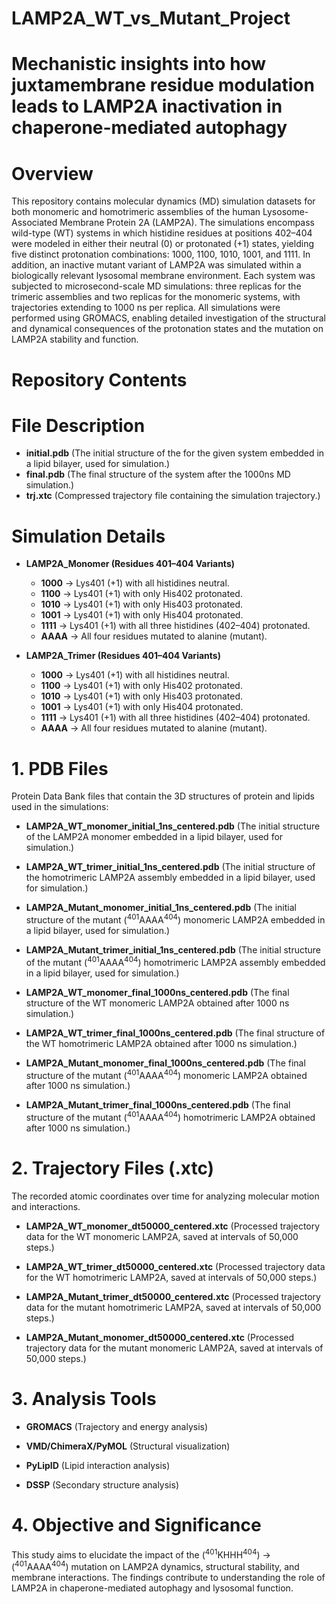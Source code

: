 # LAMP2A_WT_vs_Mutant_Project
# **Mechanistic insights into how juxtamembrane residue modulation leads to LAMP2A inactivation in chaperone-mediated autophagy**
# Overview
This repository contains molecular dynamics (MD) simulation datasets for both monomeric and homotrimeric assemblies of the human Lysosome-Associated Membrane Protein 2A (LAMP2A). The simulations encompass wild-type (WT) systems in which histidine residues at positions 402–404 were modeled in either their neutral (0) or protonated (+1) states, yielding five distinct protonation combinations: 1000, 1100, 1010, 1001, and 1111. In addition, an inactive mutant variant of LAMP2A was simulated within a biologically relevant lysosomal membrane environment.
Each system was subjected to microsecond-scale MD simulations: three replicas for the trimeric assemblies and two replicas for the monomeric systems, with trajectories extending to 1000 ns per replica. All simulations were performed using GROMACS, enabling detailed investigation of the structural and dynamical consequences of the protonation states and the mutation on LAMP2A stability and function.

# **Repository Contents**

# File Description
- **initial.pdb** (The initial structure of the for the given system embedded in a lipid bilayer, used for simulation.)
- **final.pdb** (The final structure of the system after the 1000ns MD simulation.)
- **trj.xtc** (Compressed trajectory file containing the simulation trajectory.)

# Simulation Details
- **LAMP2A_Monomer  (Residues 401–404 Variants)**
  -  **1000** → Lys401 (+1) with all histidines neutral.
  -  **1100** → Lys401 (+1) with only His402 protonated.
  -  **1010** → Lys401 (+1) with only His403 protonated.
  -  **1001** → Lys401 (+1) with only His404 protonated.
  -  **1111** → Lys401 (+1) with all three histidines (402–404) protonated.
  -  **AAAA** → All four residues mutated to alanine (mutant).

- **LAMP2A_Trimer (Residues 401–404 Variants)**
  -  **1000** → Lys401 (+1) with all histidines neutral.
  -  **1100** → Lys401 (+1) with only His402 protonated.
  -  **1010** → Lys401 (+1) with only His403 protonated.
  -  **1001** → Lys401 (+1) with only His404 protonated.
  -  **1111** →  Lys401 (+1) with all three histidines (402–404) protonated.
  -  **AAAA** → All four residues mutated to alanine (mutant).

#  1. PDB Files
Protein Data Bank files that contain the 3D structures of protein and lipids used in the simulations:

- **LAMP2A_WT_monomer_initial_1ns_centered.pdb** (The initial structure of the LAMP2A monomer embedded in a lipid bilayer, used for simulation.)

- **LAMP2A_WT_trimer_initial_1ns_centered.pdb** (The initial structure of the homotrimeric LAMP2A assembly embedded in a lipid bilayer, used for simulation.)

- **LAMP2A_Mutant_monomer_initial_1ns_centered.pdb** (The initial structure of the mutant (<sup>401</sup>AAAA<sup>404</sup>) monomeric LAMP2A embedded in a lipid bilayer, used for simulation.)

- **LAMP2A_Mutant_trimer_initial_1ns_centered.pdb** (The initial structure of the mutant (<sup>401</sup>AAAA<sup>404</sup>) homotrimeric LAMP2A assembly embedded in a lipid bilayer, used for simulation.)

- **LAMP2A_WT_monomer_final_1000ns_centered.pdb** (The final structure of the WT monomeric LAMP2A obtained after 1000 ns simulation.)

- **LAMP2A_WT_trimer_final_1000ns_centered.pdb** (The final structure of the WT homotrimeric LAMP2A obtained after 1000 ns simulation.)

- **LAMP2A_Mutant_monomer_final_1000ns_centered.pdb** (The final structure of the mutant (<sup>401</sup>AAAA<sup>404</sup>) monomeric LAMP2A obtained after 1000 ns simulation.)

- **LAMP2A_Mutant_trimer_final_1000ns_centered.pdb** (The final structure of the mutant (<sup>401</sup>AAAA<sup>404</sup>) homotrimeric LAMP2A obtained after 1000 ns simulation.)

# 2. Trajectory Files (.xtc)
The recorded atomic coordinates over time for analyzing molecular motion and interactions.

- **LAMP2A_WT_monomer_dt50000_centered.xtc** (Processed trajectory data for the WT monomeric LAMP2A, saved at intervals of 50,000 steps.)

- **LAMP2A_WT_trimer_dt50000_centered.xtc** (Processed trajectory data for the WT homotrimeric LAMP2A, saved at intervals of 50,000 steps.)

- **LAMP2A_Mutant_trimer_dt50000_centered.xtc** (Processed trajectory data for the mutant homotrimeric LAMP2A, saved at intervals of 50,000 steps.)

- **LAMP2A_Mutant_monomer_dt50000_centered.xtc** (Processed trajectory data for the mutant monomeric LAMP2A, saved at intervals of 50,000 steps.)

# 3. Analysis Tools

- **GROMACS** (Trajectory and energy analysis)

- **VMD/ChimeraX/PyMOL** (Structural visualization)

- **PyLipID** (Lipid interaction analysis)

- **DSSP** (Secondary structure analysis)

# 4. Objective and Significance
This study aims to elucidate the impact of the (<sup>401</sup>KHHH<sup>404</sup>) → (<sup>401</sup>AAAA<sup>404</sup>) mutation on LAMP2A dynamics, structural stability, and membrane interactions. The findings contribute to understanding the role of LAMP2A in chaperone-mediated autophagy and lysosomal function.




